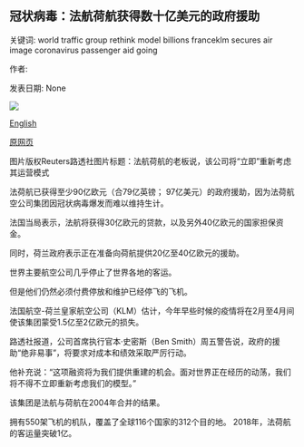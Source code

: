 ## 冠状病毒：法航荷航获得数十亿美元的政府援助

关键词: world traffic group rethink model billions franceklm secures air image coronavirus passenger aid going

作者: 

发表日期: None

![](https://ichef.bbci.co.uk/news/1024/branded_news/B24B/production/_111934654_mediaitem111934653.jpg)

[English](Coronavirus%3A%20Air%20France-KLM%20secures%20billions%20in%20government%20aid.md)

[原网页](https://www.bbc.com/news/world-europe-52420312)

图片版权Reuters路透社图片标题：法航荷航的老板说，该公司将“立即”重新考虑其运营模式

法荷航已获得至少90亿欧元（合79亿英镑； 97亿美元）的政府援助，因为法荷航空公司集团因冠状病毒爆发而难以维持生计。

法国当局表示，法航将获得30亿欧元的贷款，以及另外40亿欧元的国家担保资金。

同时，荷兰政府表示正在准备向荷航提供20亿至40亿欧元的援助。

世界主要航空公司几乎停止了世界各地的客运。

但是他们仍然必须付费停放和维护已经停飞的飞机。

法国航空-荷兰皇家航空公司（KLM）估计，今年早些时候的疫情将在2月至4月间使该集团蒙受1.5亿至2亿欧元的损失。

路透社报道，公司首席执行官本·史密斯（Ben Smith）周五警告说，政府的援助“绝非易事”，将要求对成本和绩效采取严厉行动。

他补充说：“这项融资将为我们提供重建的机会。面对世界正在经历的动荡，我们将不得不立即重新考虑我们的模型。”

该集团是法航与荷航在2004年合并的结果。

拥有550架飞机的机队，覆盖了全球116个国家的312个目的地。 2018年，法荷航的客运量突破1亿。